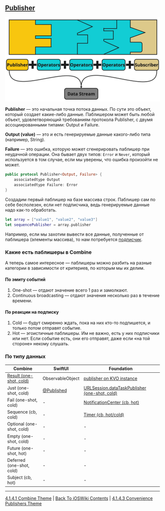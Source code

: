 ## [Publisher](https://developer.apple.com/documentation/combine/publisher)

![](https://github.com/eldaroid/pictures/blob/master/iOSWiki/Swift/Combine.jpg?raw=true)

**Publisher** — это начальная точка потока данных. По сути это объект, который создает какие-либо данные. Паблишером может быть любой объект, удовлетворяющий требованиям протокола Publisher, с двумя ассоциированными типами: Output и Failure.

**Output (value)** — это и есть генерируемые данные какого-либо типа (например, String). 

**Failure** — это ошибка, которую может сгенерировать паблишер при неудачной операции. Она бывает двух типов: `Error` и `Never`, который используется в том случае, если мы уверены, что ошибка произойти не может.

```swift
public protocol Publisher<Output, Failure> {
    associatedtype Output
    associatedtype Failure: Error
}
```

Создадим первый паблишер на базе массива строк. Паблишер сам по себе бесполезен, если нет подписчика, ведь генерируемые данные надо как-то обработать.

```swift
let array = ["value1", "value2", "value3"]
let sequencePublisher = array.publisher
```

Например, если мы захотим вывести все данные, полученные от паблишера (элементы массива), то нам потребуется [подписчик](./4.1.4.5%20Subscriber.md).

### Какие есть паблишеры в Combine

А теперь самое интересное — паблишеры можно разбить на разные категории в зависимости от критериев, по которым мы их делим.

#### По эмиту событий

1. One-shot — отдают значение всего 1 раз и замолкают.
2. Сontinuous broadcasting — отдают значения несколько раз в течение времени.

#### По реакции на подписку

1. Cold — будут смиренно ждать, пока на них кто-то подпишется, и только потом отправят событие.
2. Hot — эгоистичные паблишеры. Им не важно, есть у них подписчики или нет. Если событие есть, они его отправят, даже если «на той стороне» некому слушать.

### По типу данных

| Combine | SwiftUI | Foundation |
|---|---|---|
| [Result (one-shot, cold)](https://heckj.github.io/swiftui-notes/#reference-result) | ObservableObject | [publisher on KVO instance](https://heckj.github.io/swiftui-notes/#reference-kvo-publisher) |
| Just (one-shot, cold) | [@Published](https://www.swiftbysundell.com/articles/published-properties-in-swift/) | [URLSession.dataTaskPublisher (one-shot, cold)](https://heckj.github.io/swiftui-notes/#reference-datataskpublisher) |
| Fail (one-shot, cold) | - | [NotificationCenter (cb, hot)](https://heckj.github.io/swiftui-notes/#reference-notificationcenter) |
| Sequence (cb, cold) | - | [Timer (cb, hot/cold)](https://heckj.github.io/swiftui-notes/#reference-timer) |
| Optional (one-shot, cold) | - | - |
| Empty (one-shot, cold) | - | - |
| Future (one-shot, hot) | - | - |
| Deferred (one-shot, cold) | - | - |
| Subject (cb, hot) | - | - |

---

[4.1.4.1 Combine Theme](./4.1.4.1%20Combine.md) | [Back To iOSWiki Contents](https://github.com/eldaroid/iOSWiki) | [4.1.4.3 Convenience Publishers Theme](./4.1.4.3%20ConveniencePublishers.md)
